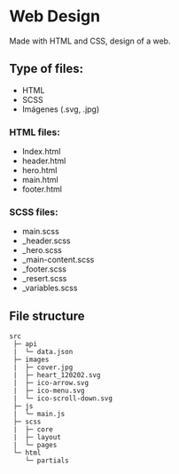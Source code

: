 

# Web Design

Made with HTML and CSS, design of a web.

## Type of files:

- HTML
- SCSS
- Imágenes (.svg, .jpg)

### HTML files:

- Index.html
- header.html
- hero.html
- main.html
- footer.html

### SCSS files:

- main.scss
- \_header.scss
- \_hero.scss
- \_main-content.scss
- \_footer.scss
- \_resert.scss
- \_variables.scss

## File structure 

```
src
 ├─ api
 |  └─ data.json
 ├─ images
 |  ├─ cover.jpg
 |  ├─ heart_120202.svg
 |  ├─ ico-arrow.svg
 |  ├─ ico-menu.svg
 |  └─ ico-scroll-down.svg
 ├─ js
 |  └─ main.js
 ├─ scss
 |  ├─ core
 |  ├─ layout
 |  └─ pages
 └─ html
    └─ partials
```
